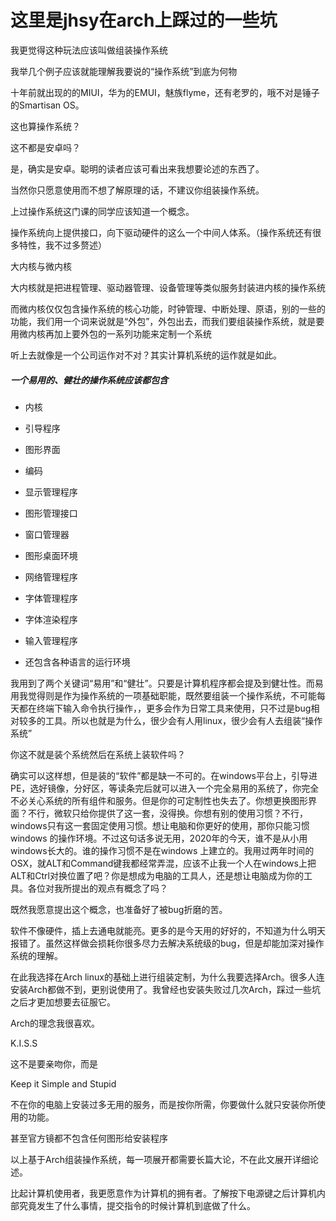 # 这里是jhsy在arch上踩过的一些坑

我更觉得这种玩法应该叫做组装操作系统

我举几个例子应该就能理解我要说的“操作系统”到底为何物

十年前就出现的的MIUI，华为的EMUI，魅族flyme，还有老罗的，哦不对是锤子的Smartisan OS。

这也算操作系统？

这不都是安卓吗？

是，确实是安卓。聪明的读者应该可看出来我想要论述的东西了。

当然你只愿意使用而不想了解原理的话，不建议你组装操作系统。

上过操作系统这门课的同学应该知道一个概念。

操作系统向上提供接口，向下驱动硬件的这么一个中间人体系。（操作系统还有很多特性，我不过多赘述）

大内核与微内核

大内核就是把进程管理、驱动器管理、设备管理等类似服务封装进内核的操作系统

而微内核仅仅包含操作系统的核心功能，时钟管理、中断处理、原语，别的一些的功能，我们用一个词来说就是“外包”，外包出去，而我们要组装操作系统，就是要用微内核再加上要外包的一系列功能来定制一个系统

听上去就像是一个公司运作对不对？其实计算机系统的运作就是如此。

##### 一个易用的、健壮的操作系统应该都包含

* 内核
* 引导程序

* 图形界面
* 编码

* 显示管理程序

* 图形管理接口

* 窗口管理器

* 图形桌面环境

* 网络管理程序

* 字体管理程序

* 字体渲染程序

* 输入管理程序

* 还包含各种语言的运行环境

我用到了两个关键词“易用”和“健壮”。只要是计算机程序都会提及到健壮性。而易用我觉得则是作为操作系统的一项基础职能，既然要组装一个操作系统，不可能每天都在终端下输入命令执行操作，，更多会作为日常工具来使用，只不过是bug相对较多的工具。所以也就是为什么，很少会有人用linux，很少会有人去组装“操作系统”

你这不就是装个系统然后在系统上装软件吗？

确实可以这样想，但是装的“软件”都是缺一不可的。在windows平台上，引导进PE，选好镜像，分好区，等读条完后就可以进入一个完全易用的系统了，你完全不必关心系统的所有组件和服务。但是你的可定制性也失去了。你想更换图形界面？不行，微软只给你提供了这一套，没得换。你想有别的使用习惯？不行，windows只有这一套固定使用习惯。想让电脑和你更好的使用，那你只能习惯windows 的操作环境。不过这句话多说无用，2020年的今天，谁不是从小用windows长大的。谁的操作习惯不是在windows 上建立的。我用过两年时间的OSX，就ALT和Command键我都经常弄混，应该不止我一个人在windows上把ALT和Ctrl对换位置了吧？你是想成为电脑的工具人，还是想让电脑成为你的工具。各位对我所提出的观点有概念了吗？

既然我愿意提出这个概念，也准备好了被bug折磨的苦。

软件不像硬件，插上去通电就能亮。更多的是今天用的好好的，不知道为什么明天报错了。虽然这样做会损耗你很多尽力去解决系统级的bug，但是却能加深对操作系统的理解。

在此我选择在Arch linux的基础上进行组装定制，为什么我要选择Arch。很多人连安装Arch都做不到，更别说使用了。我曾经也安装失败过几次Arch，踩过一些坑之后才更加想要去征服它。

Arch的理念我很喜欢。

K.I.S.S

这不是要亲吻你，而是

Keep it Simple and Stupid

不在你的电脑上安装过多无用的服务，而是按你所需，你要做什么就只安装你所使用的功能。

甚至官方镜都不包含任何图形给安装程序

以上基于Arch组装操作系统，每一项展开都需要长篇大论，不在此文展开详细论述。

比起计算机使用者，我更愿意作为计算机的拥有者。了解按下电源键之后计算机内部究竟发生了什么事情，提交指令的时候计算机到底做了什么。